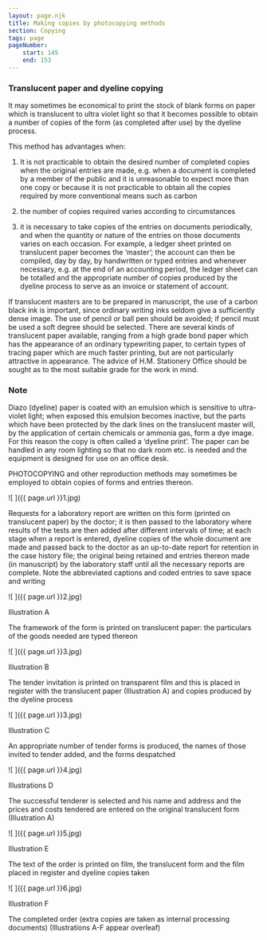 ```yaml
---
layout: page.njk
title: Making copies by photocopying methods
section: Copying
tags: page
pageNumber:
    start: 145
    end: 153
---
```


### Translucent paper and dyeline copying

It may sometimes be economical to print the stock of blank forms on paper which is
translucent to ultra violet light so that it becomes possible to obtain a number of copies
of the form (as completed after use) by the dyeline process.

This method has advantages when:

1. It is not practicable to obtain the desired number of completed copies when the
original entries are made, e.g. when a document is completed by a member of the
public and it is unreasonable to expect more than one copy or because it is not practicable to obtain all the copies required by more conventional means such as carbon

2. the number of copies required varies according to circumstances

3. it is necessary to take copies of the entries on documents periodically, and when
the quantity or nature of the entries on those documents varies on each occasion. For
example, a ledger sheet printed on translucent paper becomes the ‘master’; the
account can then be compiled, day by day, by handwritten or typed entries and
whenever necessary, e.g. at the end of an accounting period, the ledger sheet can be
totalled and the appropriate number of copies produced by the dyeline process to
serve as an invoice or statement of account.

If translucent masters are to be prepared in manuscript, the use of a carbon black
ink is important, since ordinary writing inks seldom give a sufficiently dense image.
The use of pencil or ball pen should be avoided; if pencil must be used a soft degree
should be selected. There are several kinds of translucent paper available, ranging
from a high grade bond paper which has the appearance of an ordinary typewriting
paper, to certain types of tracing paper which are much faster printing, but are not
particularly attractive in appearance. The advice of H.M. Stationery Office should be
sought as to the most suitable grade for the work in mind.

### Note

Diazo (dyeline) paper is coated with an emulsion which is sensitive to ultra-violet
light; when exposed this emulsion becomes inactive, but the parts which have been
protected by the dark lines on the translucent master will, by the application of certain
chemicals or ammonia gas, form a dye image. For this reason the copy is often called
a ‘dyeline print’. The paper can be handled in any room lighting so that no dark room
etc. is needed and the equipment is designed for use on an office desk.

PHOTOCOPYING and other reproduction methods may sometimes be employed to
obtain copies of forms and entries thereon.

![ ]({{ page.url }}1.jpg)


Requests for a laboratory report are written on this form (printed on translucent paper)
by the doctor; it is then passed to the laboratory where results of the tests are then added
after different intervals of time; at each stage when a report is entered, dyeline copies of
the whole document are made and passed back to the doctor as an up-to-date report for
retention in the case history file; the original being retained and entries thereon made (in
manuscript) by the laboratory staff until all the necessary reports are complete. Note the
abbreviated captions and coded entries to save space and writing

![ ]({{ page.url }}2.jpg)

Illustration A

The framework of the form is printed on translucent paper: the particulars of the goods
needed are typed thereon

![ ]({{ page.url }}3.jpg)

Illustration B

The tender invitation is printed on transparent film and this is placed in register with the
translucent paper (Illustration A) and copies produced by the dyeline process

![ ]({{ page.url }}3.jpg)

Illustration C

An appropriate number of tender forms is produced, the names of those invited to tender
added, and the forms despatched

![ ]({{ page.url }}4.jpg)

Illustrations D

The successful tenderer is selected and his name and address and the prices and costs
tendered are entered on the original translucent form (Illustration A)

![ ]({{ page.url }}5.jpg)

Illustration E

The text of the order is printed on film, the translucent form and the film placed in register
and dyeline copies taken

![ ]({{ page.url }}6.jpg)

Illustration F

The completed order (extra copies are taken as internal processing documents)
(Illustrations A-F appear overleaf)

